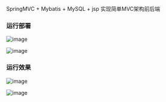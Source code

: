 SpringMVC + Mybatis + MySQL + jsp 实现简单MVC架构前后端

### 运行部署

![image](https://github.com/P1uviophile/book_search/assets/95516646/0c9026f9-dd45-43f1-b9a6-897166ba2b89)

![image](https://github.com/P1uviophile/book_search/assets/95516646/81e05799-d8e5-42e7-9350-6b2a8e214d59)

### 运行效果

![image](https://github.com/P1uviophile/book_search/assets/95516646/40a31d11-b326-4aa2-aece-6f90e6ff247c)

![image](https://github.com/P1uviophile/book_search/assets/95516646/d1183808-6b34-440a-9d92-f12f985fb035)
